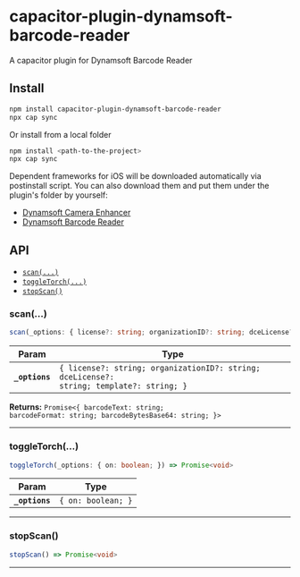 # capacitor-plugin-dynamsoft-barcode-reader

A capacitor plugin for Dynamsoft Barcode Reader

## Install

```bash
npm install capacitor-plugin-dynamsoft-barcode-reader
npx cap sync
```

Or install from a local folder

```bash
npm install <path-to-the-project>
npx cap sync
```

Dependent frameworks for iOS will be downloaded automatically via postinstall script. You can also download them and put them under the plugin's folder by yourself:

* [Dynamsoft Camera Enhancer](https://www.dynamsoft.com/camera-enhancer/docs/introduction/)
* [Dynamsoft Barcode Reader](https://www.dynamsoft.com/barcode-reader/overview/)

## API

<docgen-index>

* [`scan(...)`](#scan)
* [`toggleTorch(...)`](#toggletorch)
* [`stopScan()`](#stopscan)

</docgen-index>

<docgen-api>
<!--Update the source file JSDoc comments and rerun docgen to update the docs below-->

### scan(...)

```typescript
scan(_options: { license?: string; organizationID?: string; dceLicense?: string; template?: string; }) => Promise<{ barcodeText: string; barcodeFormat: string; barcodeBytesBase64: string; }>
```

| Param          | Type                                                                                                |
| -------------- | --------------------------------------------------------------------------------------------------- |
| **`_options`** | <code>{ license?: string; organizationID?: string; dceLicense?: string; template?: string; }</code> |

**Returns:** <code>Promise&lt;{ barcodeText: string; barcodeFormat: string; barcodeBytesBase64: string; }&gt;</code>

--------------------


### toggleTorch(...)

```typescript
toggleTorch(_options: { on: boolean; }) => Promise<void>
```

| Param          | Type                          |
| -------------- | ----------------------------- |
| **`_options`** | <code>{ on: boolean; }</code> |

--------------------


### stopScan()

```typescript
stopScan() => Promise<void>
```

--------------------

</docgen-api>
